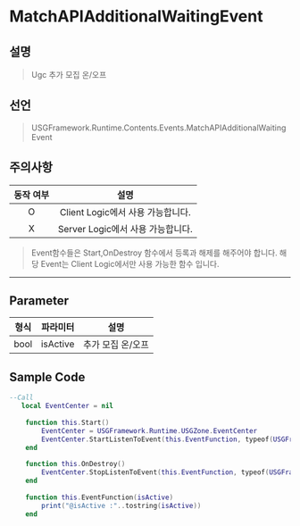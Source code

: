 # MatchAPIAdditionalWaitingEvent

## 설명
> Ugc 추가 모집 온/오프

## 선언
> USGFramework.Runtime.Contents.Events.MatchAPIAdditionalWaitingEvent

## 주의사항
| **동작 여부** |          **설명**          |
|:---------:|:------------------------:|
|     O     | Client Logic에서 사용 가능합니다. |
|     X     | Server Logic에서 사용 가능합니다. |
> Event함수들은 Start,OnDestroy 함수에서 등록과 해제를 해주어야 합니다.
> 해당 Event는 Client Logic에서만 사용 가능한 함수 입니다.
---

## Parameter
| **형식** | **파라미터** |   **설명**   |
|:------:|:--------:|:----------:|
|  bool  | isActive | 추가 모집 온/오프 |

## Sample Code
```lua
--Call
   local EventCenter = nil
 
    function this.Start()
        EventCenter = USGFramework.Runtime.USGZone.EventCenter
        EventCenter.StartListenToEvent(this.EventFunction, typeof(USGFramework.Runtime.Contents.Events.MatchAPIAdditionalWaitingEvent))
    end
 
    function this.OnDestroy()
        EventCenter.StopListenToEvent(this.EventFunction, typeof(USGFramework.Runtime.Contents.Events.MatchAPIAdditionalWaitingEvent))
    end
 
    function this.EventFunction(isActive)
        print("@isActive :"..tostring(isActive))
    end
```
